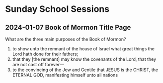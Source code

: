 # Sunday School Sessions

## 2024-01-07 Book of Mormon Title Page
What are the three main purposes of the Book of Mormon?
1. to show unto the remnant of the house of Israel what great things the Lord hath done for their fathers; 
2. that they \[the remnant\] may know the covenants of the Lord, that they are not cast off forever— 
3. to the convincing of the Jew and Gentile that JESUS is the CHRIST, the ETERNAL GOD, manifesting himself unto all nations

